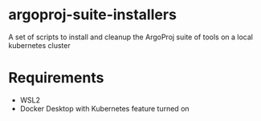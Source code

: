 # argoproj-suite-installers
A set of scripts to install and cleanup the ArgoProj suite of tools on a local kubernetes cluster

# Requirements
* WSL2
* Docker Desktop with Kubernetes feature turned on
